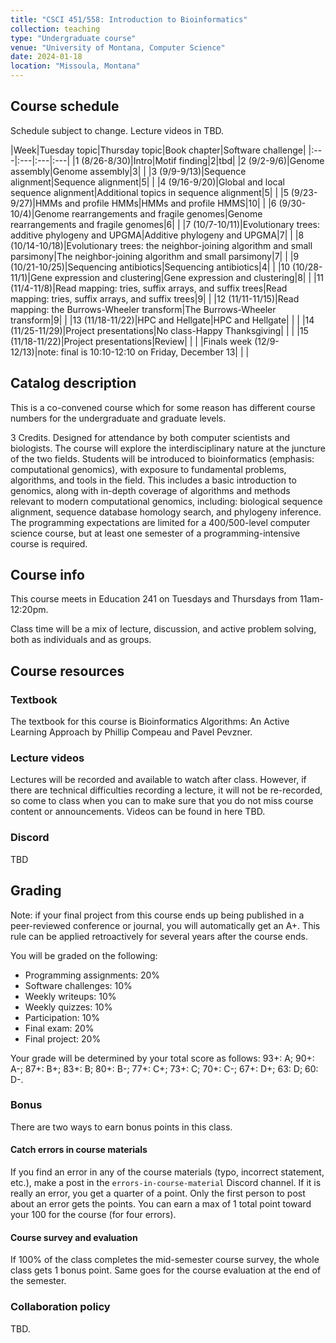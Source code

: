 ```yaml
---
title: "CSCI 451/558: Introduction to Bioinformatics"
collection: teaching
type: "Undergraduate course"
venue: "University of Montana, Computer Science"
date: 2024-01-18
location: "Missoula, Montana"
---
```


## Course schedule

Schedule subject to change. Lecture videos in TBD.

|Week|Tuesday topic|Thursday topic|Book chapter|Software challenge|
|:---|:---|:---|:---|
|1 (8/26-8/30)|Intro|Motif finding|2|tbd|
|2 (9/2-9/6)|Genome assembly|Genome assembly|3| |
|3 (9/9-9/13)|Sequence alignment|Sequence alignment|5| |
|4 (9/16-9/20)|Global and local sequence alignment|Additional topics in sequence alignment|5| |
|5 (9/23-9/27)|HMMs and profile HMMs|HMMs and profile HMMS|10| |
|6 (9/30-10/4)|Genome rearrangements and fragile genomes|Genome rearrangements and fragile genomes|6| |
|7 (10/7-10/11)|Evolutionary trees: additive phylogeny and UPGMA|Additive phylogeny and UPGMA|7| |
|8 (10/14-10/18)|Evolutionary trees: the neighbor-joining algorithm and small parsimony|The neighbor-joining algorithm and small parsimony|7| |
|9 (10/21-10/25)|Sequencing antibiotics|Sequencing antibiotics|4| |
|10 (10/28-11/1)|Gene expression and clustering|Gene expression and clustering|8| |
|11 (11/4-11/8)|Read mapping: tries, suffix arrays, and suffix trees|Read mapping: tries, suffix arrays, and suffix trees|9| |
|12 (11/11-11/15)|Read mapping: the Burrows-Wheeler transform|The Burrows-Wheeler transform|9| |
|13 (11/18-11/22)|HPC and Hellgate|HPC and Hellgate| | |
|14 (11/25-11/29)|Project presentations|No class-Happy Thanksgiving| | |
|15 (11/18-11/22)|Project presentations|Review| | |
|Finals week (12/9-12/13)|note: final is 10:10-12:10 on Friday, December 13| | |

## Catalog description

This is a co-convened course which for some reason has different course numbers for the undergraduate and graduate levels.

3 Credits. Designed for attendance by both computer scientists and biologists. The course will explore the interdisciplinary nature at the juncture of the two fields. Students will be introduced to bioinformatics (emphasis: computational genomics), with exposure to fundamental problems, algorithms, and tools in the field. This includes a basic introduction to genomics, along with in-depth coverage of algorithms and methods relevant to modern computational genomics, including: biological sequence alignment, sequence database homology search, and phylogeny inference. The programming expectations are limited for a 400/500-level computer science course, but at least one semester of a programming-intensive course is required.

## Course info

This course meets in Education 241 on Tuesdays and Thursdays from
11am-12:20pm.

Class time will be a mix of lecture, discussion, and active problem solving, both as
individuals and as groups.

## Course resources

### Textbook

The textbook for this course is Bioinformatics Algorithms: An Active Learning
Approach by Phillip Compeau and Pavel Pevzner.

### Lecture videos

Lectures will be recorded and available to watch after class. However, if there are
technical difficulties recording a lecture, it will not be re-recorded, so come
to class when you can to make sure that you do not miss course content or
announcements. Videos can be found in here TBD.

### Discord

TBD

## Grading

Note: if your final project from this course ends up being published in a
peer-reviewed conference or journal, you will automatically get an A+. This
rule can be applied retroactively for several years after the course ends.

You will be graded on the following:
* Programming assignments: 20%
* Software challenges: 10%
* Weekly writeups: 10%
* Weekly quizzes: 10%
* Participation: 10%
* Final exam: 20%
* Final project: 20%

Your grade will be determined by your total score as follows:
93+: A; 90+: A-; 87+: B+; 83+: B; 80+: B-; 77+: C+; 73+: C; 70+: C-; 67+: D+; 63: D; 60: D-.

### Bonus

There are two ways to earn bonus points in this class.

#### Catch errors in course materials

If you find an error in any of the course materials (typo, incorrect statement, etc.), make a post in the `errors-in-course-material` Discord channel.
If it is really an error, you get a
quarter of a point. Only the first person to post about an error gets the points. You can earn a max of 1 total point toward your 100 for the course (for four errors).

#### Course survey and evaluation

If 100% of the class completes the mid-semester course survey, the whole
class gets 1 bonus point. Same goes for the course evaluation at the end of the
semester.

### Collaboration policy

TBD.
